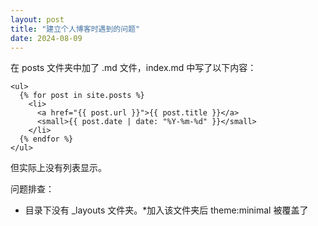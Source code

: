 ```yaml
---
layout: post
title: "建立个人博客时遇到的问题"
date: 2024-08-09
---
```

在 posts 文件夹中加了 .md 文件，index.md 中写了以下内容：
```
<ul>
  {% for post in site.posts %}
    <li>
      <a href="{{ post.url }}">{{ post.title }}</a>
      <small>{{ post.date | date: "%Y-%m-%d" }}</small>
    </li>
  {% endfor %}
</ul>
```
但实际上没有列表显示。

问题排查：
- 目录下没有 _layouts 文件夹。*加入该文件夹后 theme:minimal 被覆盖了
